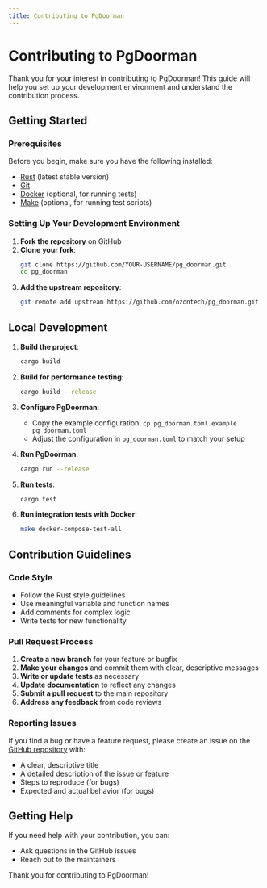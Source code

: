 ```yaml
---
title: Contributing to PgDoorman
---
```


# Contributing to PgDoorman

Thank you for your interest in contributing to PgDoorman! This guide will help you set up your development environment and understand the contribution process.

## Getting Started

### Prerequisites

Before you begin, make sure you have the following installed:

- [Rust](https://www.rust-lang.org/tools/install) (latest stable version)
- [Git](https://git-scm.com/downloads)
- [Docker](https://docs.docker.com/get-docker/) (optional, for running tests)
- [Make](https://www.gnu.org/software/make/) (optional, for running test scripts)

### Setting Up Your Development Environment

1. **Fork the repository** on GitHub
2. **Clone your fork**:
   ```bash
   git clone https://github.com/YOUR-USERNAME/pg_doorman.git
   cd pg_doorman
   ```
3. **Add the upstream repository**:
   ```bash
   git remote add upstream https://github.com/ozontech/pg_doorman.git
   ```

## Local Development

1. **Build the project**:
   ```bash
   cargo build
   ```

2. **Build for performance testing**:
   ```bash
   cargo build --release
   ```

3. **Configure PgDoorman**:
   - Copy the example configuration: `cp pg_doorman.toml.example pg_doorman.toml`
   - Adjust the configuration in `pg_doorman.toml` to match your setup

4. **Run PgDoorman**:
   ```bash
   cargo run --release
   ```

5. **Run tests**:
   ```bash
   cargo test
   ```

6. **Run integration tests with Docker**:
   ```bash
   make docker-compose-test-all
   ```

## Contribution Guidelines

### Code Style

- Follow the Rust style guidelines
- Use meaningful variable and function names
- Add comments for complex logic
- Write tests for new functionality

### Pull Request Process

1. **Create a new branch** for your feature or bugfix
2. **Make your changes** and commit them with clear, descriptive messages
3. **Write or update tests** as necessary
4. **Update documentation** to reflect any changes
5. **Submit a pull request** to the main repository
6. **Address any feedback** from code reviews

### Reporting Issues

If you find a bug or have a feature request, please create an issue on the [GitHub repository](https://github.com/ozontech/pg_doorman/issues) with:

- A clear, descriptive title
- A detailed description of the issue or feature
- Steps to reproduce (for bugs)
- Expected and actual behavior (for bugs)

## Getting Help

If you need help with your contribution, you can:

- Ask questions in the GitHub issues
- Reach out to the maintainers

Thank you for contributing to PgDoorman!